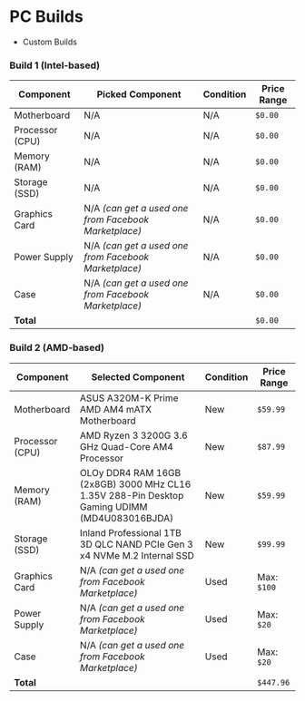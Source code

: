 # PC Builds

- Custom Builds 

### Build 1 (Intel-based)

| Component       | Picked Component                                     | Condition | Price Range |
| --------------- | ---------------------------------------------------- | --------- | ----------- |
| Motherboard     | N/A                                                  | N/A       | `$0.00`     |
| Processor (CPU) | N/A                                                  | N/A       | `$0.00`     |
| Memory (RAM)    | N/A                                                  | N/A       | `$0.00`     |
| Storage (SSD)   | N/A                                                  | N/A       | `$0.00`     |
| Graphics Card   | N/A _(can get a used one from Facebook Marketplace)_ | N/A       | `$0.00`     |
| Power Supply    | N/A _(can get a used one from Facebook Marketplace)_ | N/A       | `$0.00`     |
| Case            | N/A _(can get a used one from Facebook Marketplace)_ | N/A       | `$0.00`     |
| **Total**       |                                                      |           | `$0.00`     |

### Build 2 (AMD-based)

| Component       | Selected Component                                                                             | Condition | Price Range |
| --------------- | -------------------------------------------------------------------------------------------- | --------- | ----------- |
| Motherboard     | ASUS A320M-K Prime AMD AM4 mATX Motherboard                                                  | New       | `$59.99`    |
| Processor (CPU) | AMD Ryzen 3 3200G 3.6 GHz Quad-Core AM4 Processor                                            | New       | `$87.99`    |
| Memory (RAM)    | OLOy DDR4 RAM 16GB (2x8GB) 3000 MHz CL16 1.35V 288-Pin Desktop Gaming UDIMM (MD4U083016BJDA) | New       | `$59.99`    |
| Storage (SSD)   | Inland Professional 1TB 3D QLC NAND PCIe Gen 3 x4 NVMe M.2 Internal SSD                      | New       | `$99.99`    |
| Graphics Card   | N/A _(can get a used one from Facebook Marketplace)_                                         | Used      | Max: `$100` |
| Power Supply    | N/A _(can get a used one from Facebook Marketplace)_                                         | Used      | Max: `$20`  |
| Case            | N/A _(can get a used one from Facebook Marketplace)_                                         | Used      | Max: `$20`  |
| **Total**       |                                                                                              |           | `$447.96`   |
